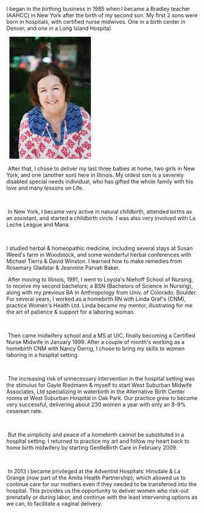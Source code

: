 ---
---


I began in the birthing business in 1985 when I became a Bradley teacher (AAHCC) in New York after the birth of my second son. My first 2 sons were born in hospitals, with certified nurse midwives. One in a birth center in Denver, and one in a Long Island Hospital.

&nbsp;&nbsp;![](/uploads/kieser.jpeg)

&nbsp;After that, I chose to deliver my last three babies at home, two girls in New York, and one (another son) here in Illinois. My oldest son is a severely disabled special needs individual, who has gifted the whole family with his love and many lessons on Life.

&nbsp;&nbsp;

&nbsp;In New York, I became very active in natural childbirth, attended births as an assistant, and started a childbirth circle. I was also very involved with La Leche League and Mana.

&nbsp;&nbsp;

I studied herbal & homeopathic medicine, including several stays at Susan Weed's farm in Woodstock, and some wonderful herbal conferences with Michael Tierra & David Winston. I learned how to make remedies from Rosemary Gladstar & Jeannine Parvati Baker.

&nbsp;After moving to Illinois, 1991, I went to Loyola's Niehoff School of Nursing, to receive my second bachelors; a BSN (Bachelors of Science in Nursing), along with my previous BA in Anthropology from Univ. of Colorado, Boulder. For several years, I worked as a homebirth RN with Linda Graf's (CNM), practice Women's Health Ltd. Linda became my mentor, illustrating for me the art of patience & support for a laboring woman.

&nbsp;&nbsp;

&nbsp;Then came midwifery school and a MS at UIC, finally becoming a Certified Nurse Midwife in January 1999. After a couple of month's working as a homebirth CNM with Nancy Derrig, I chose to bring my skills to women laboring in a hospital setting.

&nbsp;&nbsp;

&nbsp;The increasing risk of unnecessary intervention in the hospital setting was the stimulus for Gayle Riedmann & myself to start West Suburban Midwife Associates, Ltd specializing in waterbirth in the Alternative Birth Center rooms at West Suburban Hospital in Oak Park. Our practice grew to become very successful, delivering about 230 women a year with only an 8-9% cesarean rate.

&nbsp;&nbsp;&nbsp;

&nbsp;But the simplicity and peace of a homebirth cannot be substituted in a hospital setting. I returned to practice my art and follow my heart back to home birth midwifery by starting GentleBirth Care in February 2009.

&nbsp;&nbsp;

&nbsp;In 2013 I became privileged at the Adventist Hospitals: Hinsdale & La Grange (now part of the Amita Health Partnership); which allowed us to continue care for our mothers even if they needed to be transferred into the hospital. This provides us the opportunity to deliver women who risk-out prenatally or during labor, and continue with the least intervening options as we can, to facilitate a vaginal delivery.

&nbsp;